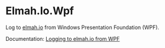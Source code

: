 # Elmah.Io.Wpf

Log to [elmah.io](https://elmah.io/) from Windows Presentation Foundation (WPF).

Documentation: [Logging to elmah.io from WPF](https://docs.elmah.io/logging-to-elmah-io-from-wpf/)